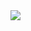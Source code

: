 <a href=https://sudeepanoble.live/>
   <img src=https://img.shields.io/badge/myBlog-brightgreen>
</a> 
